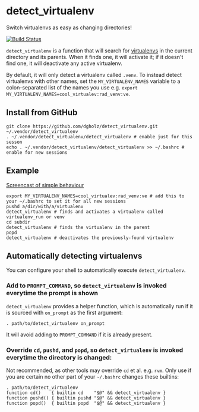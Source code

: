 detect_virtualenv
=================

Switch virtualenvs as easy as changing directories!

[![Build Status](https://travis-ci.org/dgholz/detect_virtualenv.svg?branch=master)](https://travis-ci.org/dgholz/detect_virtualenv)

`detect_virtualenv` is a function that will search for [virtualenvs](https://virtualenv.pypa.io/en/latest/) in the current directory and its parents. When it finds one, it will activate it; if it doesn't find one, it will deactivate any active virtualenv.

By default, it will only detect a virtualenv called `.venv`. To instead detect virtualenvs with other names, set the `MY_VIRTUALENV_NAMES` variable to a colon-separated list of the names you use e.g. `export MY_VIRTUALENV_NAMES=cool_virtualev:rad_venv:ve`.

Install from GitHub
-------------------

```shell
git clone https://github.com/dgholz/detect_virtualenv.git ~/.vendor/detect_virtualenv
. ~/.vendor/detect_virtualenv/detect_virtualenv # enable just for this sesson
echo . ~/.vendor/detect_virtualenv/detect_virtualenv >> ~/.bashrc # enable for new sessions
```

Example
-------

[Screencast of simple behaviour](https://dgholz.github.io/detect_virtualenv/detect_virtualenv_simple.gif)

```shell
export MY_VIRTUALENV_NAMES=cool_virtualev:rad_venv:ve # add this to your ~/.bashrc to set it for all new sessions
pushd a/dir/with/a/virtualenv
detect_virtualenv # finds and activates a virtualenv called virtualenv_run or venv
cd subdir
detect_virtualenv # finds the virtualenv in the parent
popd
detect_virtualenv # deactivates the previously-found virtualenv
```

Automatically detecting virtualenvs
-----------------------------------

You can configure your shell to automatically execute `detect_virtualenv`.

### Add to `PROMPT_COMMAND`, so `detect_virtualenv` is invoked everytime the prompt is shown

`detect_virtualenv` provides a helper function, which is automatically run if it is sourced with `on_prompt` as the first argument:
```shell
. path/to/detect_virtualenv on_prompt
```
It will avoid adding to `PROMPT_COMMAND` if it is already present.

### Override `cd`, `pushd`, and `popd`, so `detect_virtualenv` is invoked everytime the directory is changed:

Not recommended, as other tools may override `cd` et al. e.g. `rvm`. Only use if you are certain no other part of your `~/.bashrc` changes these builtins:
```shell
. path/to/detect_virtualenv
function cd()    { builtin cd    "$@" && detect_virtualenv }
function pushd() { builtin pushd "$@" && detect_virtualenv }
function popd()  { builtin popd  "$@" && detect_virtualenv }
```
